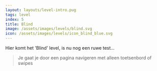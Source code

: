 ```yaml
---
layout: layouts/level-intro.pug
tags: level
index: 5
title: Blind
image: /assets/images/levels/blind.svg
icon: /assets/images/levels/icon_blind_blue.svg
---
```


Hier komt het 'Blind' level, is nu nog een ruwe test...

> Je gaat je door een pagina navigeren met alleen toetsenbord of swipes